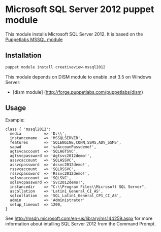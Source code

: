 # Microsoft SQL Server 2012 puppet module

This module installs Microsoft SQL Server 2012. It is based on the [Puppetlabs MSSQL module](https://forge.puppetlabs.com/puppetlabs/mssql)

## Installation

```bash
puppet module install creativeview-mssql2012
```
This module depends on DISM module to enable .net 3.5 on Windows Server:

* [dism module] (http://forge.puppetlabs.com/puppetlabs/dism)

## Usage

Example:

```puppet
class { 'mssql2012':
  media          => 'D:\\',
  instancename   => 'MSSQLSERVER',
  features       => 'SQLENGINE,CONN,SSMS,ADV_SSMS',
  sapwd          => 'saAccounPassdemo!',
  agtsvcaccount  => 'SQLAGTSVC',
  agtsvcpassword => 'Agtsvc2012demo!',
  assvcaccount   => 'SQLASSVC',
  assvcpassword  => 'Assvc2012demo!',
  rssvcaccount   => 'SQLRSSVC',
  rssvcpassword  => 'Rssvc2012demo!',
  sqlsvcaccount  => 'SQLSVC',
  sqlsvcpassword => 'Svc2012demo!',
  instancedir    => "C:\\Program Files\\Microsoft SQL Server",
  ascollation    => 'Latin1_General_CI_AS',
  sqlcollation   => 'SQL_Latin1_General_CP1_CI_AS',
  admin          => 'Administrator'
  setup_timeout  => 1200, 
}
```

See http://msdn.microsoft.com/en-us/library/ms144259.aspx for more information about intalling SQL Server 2012 from the Command Prompt.

